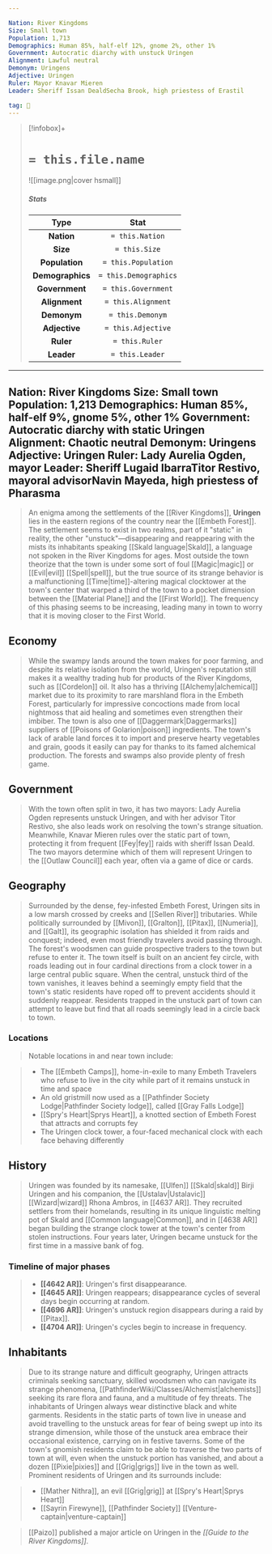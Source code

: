 ```yaml
---

Nation: River Kingdoms
Size: Small town
Population: 1,713
Demographics: Human 85%, half-elf 12%, gnome 2%, other 1%
Government: Autocratic diarchy with unstuck Uringen
Alignment: Lawful neutral
Demonym: Uringens
Adjective: Uringen
Ruler: Mayor Knavar Mieren
Leader: Sheriff Issan DealdSecha Brook, high priestess of Erastil

tag: 🌃
---
```


> [!infobox]+
> #  `= this.file.name`
> ![[image.png|cover hsmall]]
> ##### Stats
> Type | Stat |
> :---:|:---:|
> **Nation** | `= this.Nation` |
> **Size** | `= this.Size` |
> **Population** | `= this.Population` |
> **Demographics** | `= this.Demographics` |
> **Government** | `= this.Government` |
> **Alignment** | `= this.Alignment` |
> **Demonym** | `= this.Demonym` |
> **Adjective** | `= this.Adjective` |
> **Ruler** | `= this.Ruler` |
> **Leader** | `= this.Leader` |


---
Nation: River Kingdoms
Size: Small town
Population: 1,213
Demographics: Human 85%, half-elf 9%, gnome 5%, other 1%
Government: Autocratic diarchy with static Uringen
Alignment: Chaotic neutral
Demonym: Uringens
Adjective: Uringen
Ruler: Lady Aurelia Ogden, mayor
Leader: Sheriff Lugaid IbarraTitor Restivo, mayoral advisorNavin Mayeda, high priestess of Pharasma
---

> An enigma among the settlements of the [[River Kingdoms]], **Uringen** lies in the eastern regions of the country near the [[Embeth Forest]]. The settlement seems to exist in two realms, part of it "static" in reality, the other "unstuck"—disappearing and reappearing with the mists its inhabitants speaking [[Skald language|Skald]], a language not spoken in the River Kingdoms for ages.
> Most outside the town theorize that the town is under some sort of foul [[Magic|magic]] or [[Evil|evil]] [[Spell|spell]], but the true source of its strange behavior is a malfunctioning [[Time|time]]-altering magical clocktower at the town's center that warped a third of the town to a pocket dimension between the [[Material Plane]] and the [[First World]]. The frequency of this phasing seems to be increasing, leading many in town to worry that it is moving closer to the First World.



## Economy

> While the swampy lands around the town makes for poor farming, and despite its relative isolation from the world, Uringen's reputation still makes it a wealthy trading hub for products of the River Kingdoms, such as [[Cordelon]] oil. It also has a thriving [[Alchemy|alchemical]] market due to its proximity to rare marshland flora in the Embeth Forest, particularly for impressive concoctions made from local nightmoss that aid healing and sometimes even strengthen their imbiber. The town is also one of [[Daggermark|Daggermarks]] suppliers of [[Poisons of Golarion|poison]] ingredients.
> The town's lack of arable land forces it to import and preserve hearty vegetables and grain, goods it easily can pay for thanks to its famed alchemical production. The forests and swamps also provide plenty of fresh game.


## Government

> With the town often split in two, it has two mayors: Lady Aurelia Ogden represents unstuck Uringen, and with her advisor Titor Restivo, she also leads work on resolving the town's strange situation. Meanwhile, Knavar Mieren rules over the static part of town, protecting it from frequent [[Fey|fey]] raids with sheriff Issan Deald. The two mayors determine which of them will represent Uringen to the [[Outlaw Council]] each year, often via a game of dice or cards.


## Geography

> Surrounded by the dense, fey-infested Embeth Forest, Uringen sits in a low marsh crossed by creeks and [[Sellen River]] tributaries. While politically surrounded by [[Mivon]], [[Gralton]], [[Pitax]], [[Numeria]], and [[Galt]], its geographic isolation has shielded it from raids and conquest; indeed, even most friendly travelers avoid passing through. The forest's woodsmen can guide prospective traders to the town but refuse to enter it.
> The town itself is built on an ancient fey circle, with roads leading out in four cardinal directions from a clock tower in a large central public square. When the central, unstuck third of the town vanishes, it leaves behind a seemingly empty field that the town's static residents have roped off to prevent accidents should it suddenly reappear. Residents trapped in the unstuck part of town can attempt to leave but find that all roads seemingly lead in a circle back to town.


### Locations

> Notable locations in and near town include:

> - The [[Embeth Camps]], home-in-exile to many Embeth Travelers who refuse to live in the city while part of it remains unstuck in time and space
> - An old gristmill now used as a [[Pathfinder Society Lodge|Pathfinder Society lodge]], called [[Gray Falls Lodge]]
> - [[Spry's Heart|Sprys Heart]], a knotted section of Embeth Forest that attracts and corrupts fey
> - The Uringen clock tower, a four-faced mechanical clock with each face behaving differently

## History

> Uringen was founded by its namesake, [[Ulfen]] [[Skald|skald]] Birji Uringen and his companion, the [[Ustalav|Ustalavic]] [[Wizard|wizard]] Rhona Ambros, in [[4637 AR]]. They recruited settlers from their homelands, resulting in its unique linguistic melting pot of Skald and [[Common language|Common]], and in [[4638 AR]] began building the strange clock tower at the town's center from stolen instructions. Four years later, Uringen became unstuck for the first time in a massive bank of fog.


### Timeline of major phases

> - **[[4642 AR]]**: Uringen's first disappearance.
> - **[[4645 AR]]**: Uringen reappears; disappearance cycles of several days begin occurring at random.
> - **[[4696 AR]]**: Uringen's unstuck region disappears during a raid by [[Pitax]].
> - **[[4704 AR]]**: Uringen's cycles begin to increase in frequency.

## Inhabitants

> Due to its strange nature and difficult geography, Uringen attracts criminals seeking sanctuary, skilled woodsmen who can navigate its strange phenomena, [[PathfinderWiki/Classes/Alchemist|alchemists]] seeking its rare flora and fauna, and a multitude of fey threats. The inhabitants of Uringen always wear distinctive black and white garments.
> Residents in the static parts of town live in unease and avoid travelling to the unstuck areas for fear of being swept up into its strange dimension, while those of the unstuck area embrace their occasional existence, carrying on in festive taverns. Some of the town's gnomish residents claim to be able to traverse the two parts of town at will, even when the unstuck portion has vanished, and about a dozen [[Pixie|pixies]] and [[Grig|grigs]] live in the town as well.
> Prominent residents of Uringen and its surrounds include:

> - [[Mather Nithra]], an evil [[Grig|grig]] at [[Spry's Heart|Sprys Heart]]
> - [[Sayrin Firewyne]], [[Pathfinder Society]] [[Venture-captain|venture-captain]]

> [[Paizo]] published a major article on Uringen in the *[[Guide to the River Kingdoms]]*.







